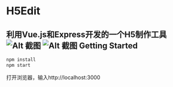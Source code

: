 # H5Edit
利用Vue.js和Express开发的一个H5制作工具
![Alt 截图](/User/Document/shot1.jpg)
![Alt 截图](/User/Document/shot2.jpg)
Getting Started
---------------

```bash
npm install
npm start
```
打开浏览器，输入http://localhost:3000